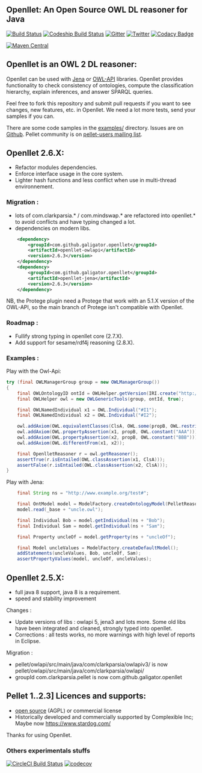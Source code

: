 Openllet: An Open Source OWL DL reasoner for Java
-----------------------------------------------

[![Build Status](https://api.travis-ci.org/Galigator/openllet.svg?branch=integration)](https://travis-ci.org/Galigator/openllet) 
[![Codeship Build Status](https://codeship.com/projects/1fe60a20-f84b-0134-33ee-76e4f316aab3/status?branch=integration)](https://app.codeship.com/projects/210924)
[![Gitter](https://badges.gitter.im/Join%20Chat.svg)](https://gitter.im/Galigator/pelletEvolution?utm_source=badge&utm_medium=badge&utm_campaign=pr-badge&utm_content=badge)
[![Twitter](https://img.shields.io/badge/twitter-openllet-blue.svg)](https://twitter.com/openllet)
[![Codacy Badge](https://api.codacy.com/project/badge/Grade/d1acfdbe2c194252a311e223cd94e64e)](https://www.codacy.com/app/sejourne_kevin/openllet?utm_source=github.com&amp;utm_medium=referral&amp;utm_content=Galigator/openllet&amp;utm_campaign=Badge_Grade)
<!--<a href="https://www.versioneye.com/user/projects/5832fff3e7cea00029198b38"><img src="https://www.versioneye.com/user/projects/5832fff3e7cea00029198b38/badge.svg?style=flat"/></a>-->
[![Maven Central](https://maven-badges.herokuapp.com/maven-central/com.github.galigator.openllet/openllet-owlapi/badge.svg)](https://maven-badges.herokuapp.com/maven-central/com.github.galigator.openllet/openllet-owlapi)

Openllet is an OWL 2 DL reasoner: 
--------------------------------

Openllet can be used with [Jena](https://jena.apache.org/) or [OWL-API](http://owlcs.github.io/owlapi/) libraries. Openllet provides functionality to check consistency of ontologies, compute the classification hierarchy, 
explain inferences, and answer SPARQL queries.

Feel free to fork this repository and submit pull requests if you want to see changes, new features, etc. in Openllet.
We need a lot more tests, send your samples if you can.

There are some code samples in the [examples/](https://github.com/Galigator/openllet/tree/integration/examples) directory.
Issues are on [Github](http://github.com/galigator/openllet/issues).
Pellet community is on [pellet-users mailing list](https://groups.google.com/forum/?fromgroups#!forum/pellet-users).


Openllet 2.6.X:
-----------

* Refactor modules dependencies.
* Enforce interface usage in the core system.
* Lighter hash functions and less conflict when use in multi-thread environnement.

### Migration :

* lots of com.clarkparsia.* / com.mindswap.* are refactored into openllet.* to avoid conflicts and have typing changed a lot.
* dependencies on modern libs.

```xml
	<dependency>
		<groupId>com.github.galigator.openllet</groupId>
		<artifactId>openllet-owlapi</artifactId>
		<version>2.6.3</version>
	</dependency>
	<dependency>
		<groupId>com.github.galigator.openllet</groupId>
		<artifactId>openllet-jena</artifactId>
		<version>2.6.3</version>
	</dependency>
```

NB, the Protege plugin need a Protege that work with an 5.1.X version of the OWL-API, so the main branch of Protege isn't compatible with Openllet.

### Roadmap :

* Fullify strong typing in openllet core (2.7.X).
* Add support for sesame/rdf4j reasoning (2.8.X).

### Examples :

Play with the Owl-Api:
```java
try (final OWLManagerGroup group = new OWLManagerGroup())
{
	final OWLOntologyID ontId = OWLHelper.getVersion(IRI.create("http://myOnotology"), 1.0);
	final OWLHelper owl = new OWLGenericTools(group, ontId, true);

	final OWLNamedIndividual x1 = OWL.Individual("#I1");
	final OWLNamedIndividual x2 = OWL.Individual("#I2");

	owl.addAxiom(OWL.equivalentClasses(ClsA, OWL.some(propB, OWL.restrict(XSD.STRING, OWL.facetRestriction(OWLFacet.PATTERN, OWL.constant("A.A"))))));
	owl.addAxiom(OWL.propertyAssertion(x1, propB, OWL.constant("AAA")));
	owl.addAxiom(OWL.propertyAssertion(x2, propB, OWL.constant("BBB")));
	owl.addAxiom(OWL.differentFrom(x1, x2));

	final OpenlletReasoner r = owl.getReasoner();
	assertTrue(r.isEntailed(OWL.classAssertion(x1, ClsA)));
	assertFalse(r.isEntailed(OWL.classAssertion(x2, ClsA)));
}
```

Play with Jena:
```java
	final String ns = "http://www.example.org/test#";

	final OntModel model = ModelFactory.createOntologyModel(PelletReasonerFactory.THE_SPEC);
	model.read(_base + "uncle.owl");

	final Individual Bob = model.getIndividual(ns + "Bob");
	final Individual Sam = model.getIndividual(ns + "Sam");

	final Property uncleOf = model.getProperty(ns + "uncleOf");

	final Model uncleValues = ModelFactory.createDefaultModel();
	addStatements(uncleValues, Bob, uncleOf, Sam);
	assertPropertyValues(model, uncleOf, uncleValues);
```

Openllet 2.5.X:
-----------

* full java 8 support, java 8 is a requirement.
* speed and stability improvement

Changes :
* Update versions of libs : owlapi 5, jena3 and lots more. Some old libs have been integrated and cleaned, strongly typed into openllet.
* Corrections : all tests works, no more warnings with high level of reports in Eclipse.

Migration :
* pellet/owlapi/src/main/java/com/clarkparsia/owlapiv3/ is now  pellet/owlapi/src/main/java/com/clarkparsia/owlapi/
* groupId   com.clarkparsia.pellet   is now   com.github.galigator.openllet


Pellet 1..2.3] Licences and supports: 
-------------------------------------
 
* [open source](https://github.com/complexible/pellet/blob/master/LICENSE.txt) (AGPL) or commercial license
* Historically developed and commercially supported by Complexible Inc; Maybe now https://www.stardog.com/


Thanks for using Openllet.

### Others experimentals stuffs

[![CircleCI Build Status](https://circleci.com/gh/Galigator/openllet.svg?style=shield)](https://circleci.com/gh/Galigator/openllet)
[![codecov](https://codecov.io/gh/Galigator/openllet/branch/integration/graph/badge.svg)](https://codecov.io/gh/Galigator/openllet)
